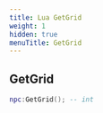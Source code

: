 ```yaml
---
title: Lua GetGrid
weight: 1
hidden: true
menuTitle: GetGrid
---
```

## GetGrid
```lua
npc:GetGrid(); -- int
```